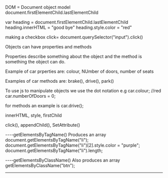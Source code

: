 DOM = Document object model
document.firstElementChild.lastElementChild

<!-- Editing HTML with js -->
var heading = document.firstElementChild.lastElementChild
 heading.innerHTML = "good bye"
 heading.style.color = "red"

<!-- you could also make it do things -->
making a checkbox click= document.querySelector("input").click()

Objects can have properties and methods

Properties describe something about the object and the method is something the object can do.

Example of car prperties are:
colour, NUmber of doors, number of seats

Examples of car methods are:
brake(), drive(), park()

To use js to manipulate objects we use the dot notation e.g
car.colour; //red
car.numberOfDoors = 0;

for methods an example is
car.drive();

<!-- some HTML properties for a button  -->
innerHTML, style, firstChild

<!-- Some methods for a button are-->
click(), appendChild(), SetAttribute()


<!-- SELECTING ELEMENTS JS -->
----getElementsByTagName()    Produces an array 
document.getElementsByTagName("li");
document.getElementsByTagName("li")[2].style.color = "purple";
document.getElementsByTagName("li").length;

----getElementsByClassName()   Also produces an array
getElementsByClassName("btn");

---
